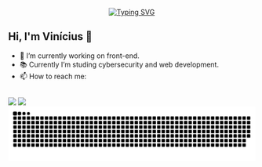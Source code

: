 <div align="center">
  
  <a href="https://git.io/typing-svg"><img src="https://readme-typing-svg.demolab.com?font=Fira+Code&color=21b900&pause=1000&weight=700&lines=Welcome+to+my+profile!+%CB%99%E1%B5%95%C2%AF" alt="Typing SVG" /></a>
</div>

## Hi, I'm Vinícius 👋
 
- 🔭 I’m currently working on front-end.
- 📚 Currently I’m studing cybersecurity and web development.
- 📫 How to reach me:

##
<div> 
  <a href = "mailto:vncsmoraes.dev@gmail.com"><img src="https://img.shields.io/badge/-Gmail-%23333?style=for-the-badge&logo=gmail&logoColor=white" target="_blank"></a>
  <a href="https://www.linkedin.com/in/vinícius-moraes-" target="_blank"><img src="https://img.shields.io/badge/-LinkedIn-%230077B5?style=for-the-badge&logo=linkedin&logoColor=white" target="_blank"></a> 
  
</div>


<picture align="center">
  <source media="(prefers-color-scheme: dark)" srcset="https://raw.githubusercontent.com/vncs001/vncs001/output/github-contribution-grid-snake-dark.svg">
  <source media="(prefers-color-scheme: light)" srcset="https://raw.githubusercontent.com/mari4souza/mari4souza/output/github-contribution-grid-snake-dark.svg">
  <img align="center" alt="github contribution grid snake animation" src="https://raw.githubusercontent.com/mari4souza/mari4souza/output/github-contribution-grid-snake.svg">
</picture>
